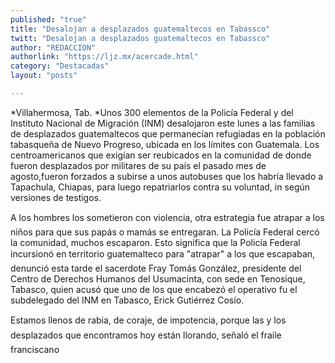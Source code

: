 ```yaml
---
published: "true"
title: "Desalojan a desplazados guatemaltecos en Tabassco"
twitt: "Desalojan a desplazados guatemaltecos en Tabassco"
author: "REDACCION"
authorlink: "https://ljz.mx/acercade.html"
category: "Destacadas"
layout: "posts"

---
```


*Villahermosa, Tab. *Unos 300 elementos de la Policía Federal y del Instituto Nacional de Migración (INM) desalojaron este lunes a las familias de desplazados guatemaltecos que permanecían refugiadas en la población tabasqueña de Nuevo Progreso, ubicada en los límites con Guatemala. Los centroamericanos que exigían ser reubicados en la comunidad de donde fueron desplazados por militares de su país el pasado mes de agosto,fueron forzados a subirse a unos autobuses que los habría llevado a Tapachula, Chiapas, para luego repatriarlos contra su voluntad, in según versiones de testigos.

A los hombres los sometieron con violencia, otra estrategia fue atrapar a los niños para que sus papás o mamás se entregaran. La Policía Federal cercó la comunidad, muchos escaparon. Esto significa que la Policía Federal incursionó en territorio guatemalteco para "atrapar" a los que escapaban, denunció esta tarde el sacerdote Fray Tomás González, presidente del Centro de Derechos Humanos del Usumacinta, con sede en Tenosique, Tabasco, quien acusó que uno de los que encabezó el operativo fu el subdelegado del INM en Tabasco, Erick Gutiérrez Cosío.

Estamos llenos de rabia, de coraje, de impotencia, porque las y los desplazados que encontramos hoy están llorando, señaló el fraile franciscano
